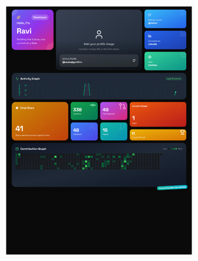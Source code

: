 ![OpenReadme](https://raw.githubusercontent.com/ravixalgorithm/openreadme-images/main/profiles/fad62070c0e0-77b68bc8.png)
